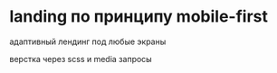 # landing по принципу mobile-first
адаптивный лендинг под любые экраны

верстка через scss и media запросы
